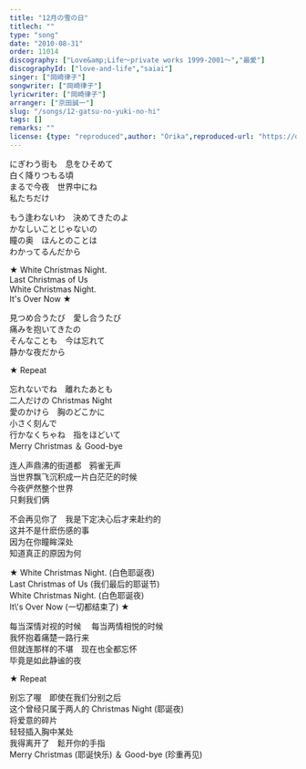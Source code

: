 ```yaml
---
title: "12月の雪の日"
titlech: ""
type: "song"
date: "2010-08-31"
order: 11014
discography: ["Love&amp;Life〜private works 1999-2001〜","最愛"]
discographyId: ["love-and-life","saiai"]
singer: ["岡崎律子"]
songwriter: ["岡崎律子"]
lyricwriter: ["岡崎律子"]
arranger: ["京田誠一"]
slug: "/songs/12-gatsu-no-yuki-no-hi"
tags: []
remarks: ""
license: {type: "reproduced",author: "Orika",reproduced-url: "https://orikamushi.netlify.app/",reproduced-website: "織歌蟲網站"}
---
```


にぎわう街も　息をひそめて   
白く降りつもる頃   
まるで今夜　世界中にね   
私たちだけ   
  
もう逢わないわ　決めてきたのよ   
かなしいことじゃないの   
瞳の奥　ほんとのことは   
わかってるんだから   
  
★ White Christmas Night.   
Last Christmas of Us   
White Christmas Night.   
It\'s Over Now ★   
  
見つめ合うたび　愛し合うたび   
痛みを抱いてきたの   
そんなことも　今は忘れて   
静かな夜だから   
  
★ Repeat   
  
忘れないでね　離れたあとも   
二人だけの Christmas Night   
愛のかけら　胸のどこかに   
小さく刻んで   
行かなくちゃね　指をほどいて   
Merry Christmas ＆ Good-bye  

<!-- 翻译 -->

连人声鼎沸的街道都　鸦雀无声   
当世界飘飞沉积成一片白茫茫的时候   
今夜俨然整个世界   
只剩我们俩   
  
不会再见你了　我是下定决心后才来赴约的   
这并不是什麽伤感的事   
因为在你瞳眸深处   
知道真正的原因为何   
  
★ White Christmas Night. (白色耶诞夜)   
Last Christmas of Us (我们最后的耶诞节)   
White Christmas Night. (白色耶诞夜)   
It\\'s Over Now (一切都结束了) ★   
  
每当深情对视的时候 　每当两情相悦的时候   
我怀抱着痛楚一路行来   
但就连那样的不堪　现在也全都忘怀   
毕竟是如此静谧的夜   
  
★ Repeat   
  
别忘了喔　即使在我们分别之后   
这个曾经只属于两人的 Christmas Night (耶诞夜)   
将爱意的碎片　   
轻轻插入胸中某处   
我得离开了　鬆开你的手指   
Merry Christmas (耶诞快乐) ＆ Good-bye (珍重再见)
